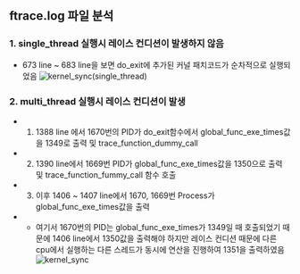 ## ftrace.log 파일 분석

### 1. single_thread 실행시 레이스 컨디션이 발생하지 않음
 - 673 line ~ 683 line을 보면 do_exit에 추가된 커널 패치코드가 순차적으로 실행되었음
![kernel_sync(single_thread)](https://user-images.githubusercontent.com/50316116/113103260-04219400-923a-11eb-8baf-6da01c898d69.PNG)

### 2. multi_thread 실행시 레이스 컨디션이 발생
 - 1. 1388 line 에서 1670번의 PID가 do_exit함수에서 global_func_exe_times값을 1349로 출력 및 trace_function_dummy_call
 - 2. 1390 line에서 1669번 PID가 global_func_exe_times값을 1350으로 출력 및 trace_function_fummy_call 함수 호출
 - 3. 이후 1406 ~ 1407 line에서 1670, 1669번 Process가 global_func_exe_times값을 출력
 - * 여기서 1670번의 PID는 global_func_exe_times가 1349일 때 호출되었기 때문에 1406 line에서 1350값을 출력해야 하지만
     레이스 컨디션 때문에 다른 cpu에서 실행하는 다른 스레드가 동시에 연산을 진행하여 1351을 출력하였음
![kernel_sync](https://user-images.githubusercontent.com/50316116/113103543-5cf12c80-923a-11eb-9892-dbf1de338be8.PNG)
